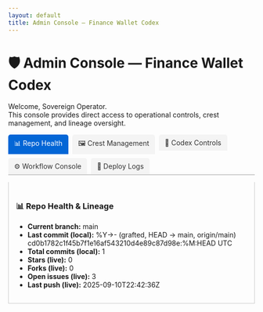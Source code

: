 ```yaml
---
layout: default
title: Admin Console — Finance Wallet Codex
---
```


# 🛡️ Admin Console — Finance Wallet Codex

Welcome, Sovereign Operator.  
This console provides direct access to operational controls, crest management, and lineage oversight.

<div class="tabs">
  <ul class="tab-links">
    <li class="active"><a href="#admin-tab1">📊 Repo Health</a></li>
    <li><a href="#admin-tab2">🖼 Crest Management</a></li>
    <li><a href="#admin-tab3">📜 Codex Controls</a></li>
    <li><a href="#admin-tab4">⚙️ Workflow Console</a></li>
    <li><a href="#admin-tab5">📄 Deploy Logs</a></li>
  </ul>

  <div class="tab-content">
    <div id="admin-tab1" class="tab active">
      <h3>📊 Repo Health & Lineage</h3>
      <ul>
        <li><strong>Current branch:</strong> main</li>
        <li><strong>Last commit (local):</strong> %Y->- (grafted, HEAD -> main, origin/main) cd0b1782c1f45b7f1e16af543210d4e89c87d98e:%M:HEAD UTC</li>
        <li><strong>Total commits (local):</strong> 1</li>
        <li><strong>Stars (live):</strong> 0</li>
        <li><strong>Forks (live):</strong> 0</li>
        <li><strong>Open issues (live):</strong> 3</li>
        <li><strong>Last push (live):</strong> 2025-09-10T22:42:36Z</li>
      </ul>
    </div>
    <div id="admin-tab2" class="tab">
      <h3>🖼 Crest Management</h3>
      <p><a href="../assets/impact-crests/">View all crests</a></p>
    </div>
    <div id="admin-tab3" class="tab">
      <h3>📜 Codex Index Controls</h3>
      <p><a href="../codex-index.md">Regenerate Codex Index</a> (auto-updates on push)</p>
    </div>
    <div id="admin-tab4" class="tab">
      <h3>⚙️ Workflow Console</h3>
      <ul>
        <li><a href="https://github.com/Alli-Adeleke/finance-wallet-onboarding/actions">View Actions</a></li>
        <li><a href="https://github.com/Alli-Adeleke/finance-wallet-onboarding/actions/workflows/pages.yml">Trigger Pages Deploy</a></li>
      </ul>
    </div>
    <div id="admin-tab5" class="tab">
      <h3>📄 Pages Deploy Log</h3>
      <p><a href="https://github.com/Alli-Adeleke/finance-wallet-onboarding/actions/workflows/pages.yml">Latest Deploy Logs</a></p>
    </div>
  </div>
</div>

<style>
.tabs { margin-top: 15px; }
.tab-links { list-style: none; padding: 0; display: flex; flex-wrap: wrap; gap: 8px; border-bottom: 2px solid #ccc; }
.tab-links li { margin: 0; }
.tab-links a { display: block; padding: 8px 12px; background: #f4f4f4; color: #333; text-decoration: none; border-radius: 5px 5px 0 0; }
.tab-links li.active a { background: #0366d6; color: #fff; }
.tab-content .tab { display: none; padding: 15px; border: 1px solid #ccc; border-top: none; }
.tab-content .tab.active { display: block; }
</style>

<script>
document.addEventListener("DOMContentLoaded", function() {
  const tabs = document.querySelectorAll(".tab-links a");
  const contents = document.querySelectorAll(".tab");
  tabs.forEach(tab => {
    tab.addEventListener("click", function(e) {
      e.preventDefault();
      const target = this.getAttribute("href");
      tabs.forEach(t => t.parentElement.classList.remove("active"));
      contents.forEach(c => c.classList.remove("active"));
      this.parentElement.classList.add("active");
      document.querySelector(target).classList.add("active");
    });
  });
});
</script>
